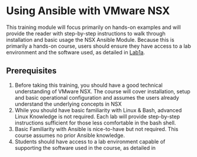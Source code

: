 # Using Ansible with VMware NSX
This training module will focus primarily on hands-on examples and will provide the reader with step-by-step instructions to walk through installation and basic usage the NSX Ansible Module. Because this is primarily a hands-on course, users should ensure they have access to a lab environment and the software used, as detailed in [Lab1a](3-Lab1-LabPrep/Lab1a-TopologyReview/README.md).

## Prerequisites
1. Before taking this training, you should have a good technical understanding of VMware NSX. The course will cover installation, setup and basic operational configuration and assumes the users already understand the underlying concepts in NSX
2. While you should have basic familiarity with Linux & Bash, advanced Linux Knowledge is not required. Each lab will provide step-by-step instructions sufficient for those less comfortable in the bash shell.
3. Basic Familiarity with Ansible is nice-to-have but not required. This course assumes no prior Ansible knowledge.
4. Students should have access to a lab environment capable of supporting the software used in the course, as detailed in
